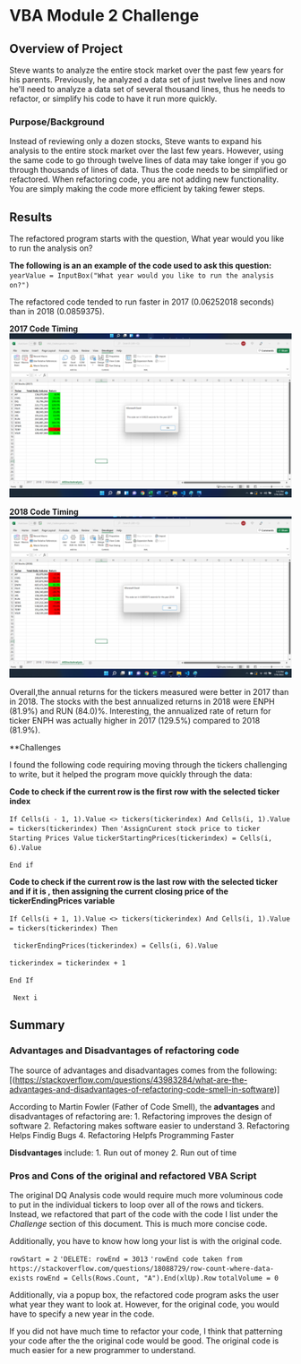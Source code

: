 # VBA Module 2 Challenge

## Overview of Project
Steve wants to analyze the entire stock market over the past few years for his parents.  Previously, he analyzed a data set of just twelve lines and now he'll need to analyze a data set of several thousand lines, thus he needs to refactor, or simplify his code to have it run more quickly.

### Purpose/Background
Instead of reviewing only a dozen stocks, Steve wants to expand his analysis to the entire stock market over the last few years.  However, using the same code to go through twelve lines of data may take longer if you go through thousands of lines of data. Thus the code needs to be simplified or refactored. When refactoring code, you are not adding new functionality.  You are simply making the code more efficient by taking fewer steps.
## Results

The refactored program starts with the question, What year would you like to run the analysis on?

**The following is an an example of the code used to ask this question:**
` yearValue = InputBox("What year would you like to run the analysis on?")`

The refactored code tended to run faster in 2017 (0.06252018 seconds) than in 2018 (0.0859375). 

**2017 Code Timing**
![This is an image](https://github.com/melissamp1239/VBA-Challenge-2-Stock-Analysis/blob/main/2017refactored_time.png)

**2018 Code Timing**
![This is an image](https://github.com/melissamp1239/VBA-Challenge-2-Stock-Analysis/blob/main/2018_refactored_time.png)

Overall,the annual returns for the tickers measured were better in 2017 than in 2018. The stocks with the best annualized returns in 2018 were ENPH (81.9%) and RUN (84.0)%. Interesting, the annualized rate of return for ticker ENPH was actually higher in 2017 (129.5%) compared to 2018 (81.9%).

**Challenges

I found the following code requiring moving through the tickers challenging to write, but it helped the program move quickly through the data:

**Code to check if the current row is the first row with the selected ticker index**

`If Cells(i - 1, 1).Value <> tickers(tickerindex) And Cells(i, 1).Value` `= tickers(tickerindex) Then`
`'AssignCurent stock price to ticker Starting Prices Value`
 `tickerStartingPrices(tickerindex) = Cells(i, 6).Value`

 `End if`

 **Code to check if the current row is the last row with the selected ticker and if it is , then assigning the current closing price of the tickerEndingPrices variable**

  `If Cells(i + 1, 1).Value <> tickers(tickerindex) And Cells(i, 1).Value = tickers(tickerindex) Then`

` tickerEndingPrices(tickerindex) = Cells(i, 6).Value`
            
`tickerindex = tickerindex + 1`

`End If`
    
   ` Next i`

## Summary

### Advantages and Disadvantages of refactoring code
The source of advantages and disadvantages comes from the following: [(https://stackoverflow.com/questions/43983284/what-are-the-advantages-and-disadvantages-of-refactoring-code-smell-in-software)]

According to Martin Fowler (Father of Code Smell), the **advantages** and disadvantages of refactoring are:
    1. Refactoring improves the design of software
    2. Refactoring makes software easier to understand
    3. Refactoring Helps Findig Bugs
    4. Refactoring Helpfs Programming Faster

**Disdvantages** include:
    1. Run out of money
    2. Run out of time

### Pros and Cons of the original and refactored VBA Script

The original DQ Analysis code would require much more voluminous code to put in the individual tickers to loop over all of the rows and tickers.  Instead, we refactored that part of the code with the code I list under the *Challenge* section of this document. This is much more concise code.

Additionally, you have to know how long your list is with the original code. 

`rowStart = 2`
`'DELETE: rowEnd = 3013`
`'rowEnd code taken from https://stackoverflow.com/questions/18088729/row-count-where-data-exists`
`rowEnd = Cells(Rows.Count, "A").End(xlUp).Row`
`totalVolume = 0`

Additionally, via a popup box, the refactored code program asks the user what year they want to look at.  However, for the original code, you would have to specify a new year in the code.

If you did not have much time to refactor your code, I think that patterning your code after the the original code would be good.  The original code is much easier for a new programmer to understand.








        
